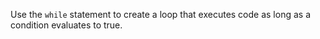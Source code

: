 Use the `while` statement to create a loop that executes code as long as a condition evaluates to true.